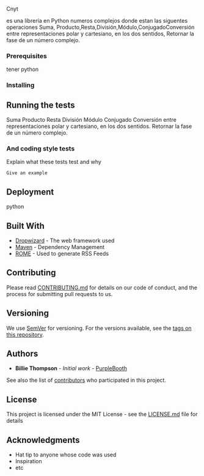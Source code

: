 Cnyt

es una librería en Python numeros complejos donde estan las siguentes operaciones Suma, Producto,Resta,División,Módulo,ConjugadoConversión entre representaciones polar y cartesiano, en los dos sentidos, Retornar la fase de un número complejo.


### Prerequisites

tener python

### Installing



## Running the tests

Suma
Producto
Resta
División
Módulo
Conjugado
Conversión entre representaciones polar y cartesiano, en los dos sentidos.
Retornar la fase de un número complejo.

### And coding style tests

Explain what these tests test and why

```
Give an example
```

## Deployment

python

## Built With

* [Dropwizard](http://www.dropwizard.io/1.0.2/docs/) - The web framework used
* [Maven](https://maven.apache.org/) - Dependency Management
* [ROME](https://rometools.github.io/rome/) - Used to generate RSS Feeds

## Contributing

Please read [CONTRIBUTING.md](https://gist.github.com/PurpleBooth/b24679402957c63ec426) for details on our code of conduct, and the process for submitting pull requests to us.

## Versioning

We use [SemVer](http://semver.org/) for versioning. For the versions available, see the [tags on this repository](https://github.com/your/project/tags). 

## Authors

* **Billie Thompson** - *Initial work* - [PurpleBooth](https://github.com/PurpleBooth)

See also the list of [contributors](https://github.com/your/project/contributors) who participated in this project.

## License

This project is licensed under the MIT License - see the [LICENSE.md](LICENSE.md) file for details

## Acknowledgments

* Hat tip to anyone whose code was used
* Inspiration
* etc

